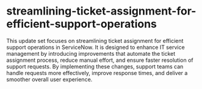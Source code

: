# streamlining-ticket-assignment-for-efficient-support-operations

This update set focuses on streamlining ticket assignment for efficient support operations in ServiceNow. It is designed to enhance IT service management by introducing improvements that automate the ticket assignment process, reduce manual effort, and ensure faster resolution of support requests. By implementing these changes, support teams can handle requests more effectively, improve response times, and deliver a smoother overall user experience.
